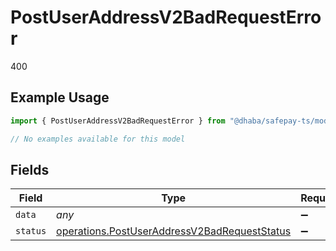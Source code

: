 # PostUserAddressV2BadRequestError

400

## Example Usage

```typescript
import { PostUserAddressV2BadRequestError } from "@dhaba/safepay-ts/models/errors";

// No examples available for this model
```

## Fields

| Field                                                                                                        | Type                                                                                                         | Required                                                                                                     | Description                                                                                                  |
| ------------------------------------------------------------------------------------------------------------ | ------------------------------------------------------------------------------------------------------------ | ------------------------------------------------------------------------------------------------------------ | ------------------------------------------------------------------------------------------------------------ |
| `data`                                                                                                       | *any*                                                                                                        | :heavy_minus_sign:                                                                                           | N/A                                                                                                          |
| `status`                                                                                                     | [operations.PostUserAddressV2BadRequestStatus](../../models/operations/postuseraddressv2badrequeststatus.md) | :heavy_minus_sign:                                                                                           | N/A                                                                                                          |